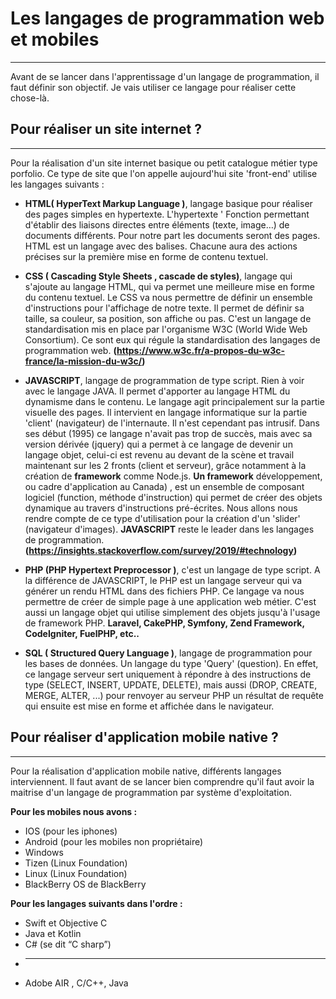 # Les langages de programmation web et mobiles
--------------------------------


Avant de se lancer dans l'apprentissage d'un langage de programmation, il faut définir son objectif. Je vais utiliser ce langage pour réaliser cette chose-là.

## Pour réaliser un site internet ?
-------------------------------------

Pour la réalisation d'un site internet basique ou petit catalogue métier type porfolio. Ce type de site que l'on appelle aujourd'hui site 'front-end' utilise les langages suivants :


* **HTML( HyperText Markup Language )**, langage basique pour réaliser des pages simples en hypertexte. 
L'hypertexte ' Fonction permettant d'établir des liaisons directes entre éléments (texte, image…) de documents différents.
Pour notre part les documents seront des pages. HTML est un langage avec des balises. Chacune aura des actions précises sur 
la première mise en forme de contenu textuel.

* **CSS ( Cascading Style Sheets , cascade de styles)**, 
langage qui s'ajoute au langage HTML, qui va permet une meilleure mise en forme du contenu textuel. 
Le CSS va nous permettre de définir un ensemble d'instructions pour l'affichage de notre texte. 
Il permet de définir sa taille, sa couleur, sa position, son affiche ou pas. 
C'est un langage de standardisation mis en place par l'organisme W3C (World Wide Web Consortium). 
Ce sont eux qui régule la standardisation des langages de programmation web. 
**(https://www.w3c.fr/a-propos-du-w3c-france/la-mission-du-w3c/)**

* **JAVASCRIPT**, langage de programmation de type script. 
Rien à voir avec le langage JAVA. 
Il permet d'apporter au langage HTML du dynamisme dans le contenu. 
Le langage agit principalement sur la partie visuelle des pages.
Il intervient en langage informatique sur la partie 'client' (navigateur) de l'internaute.
Il n'est cependant pas intrusif. Dans ses début (1995) ce langage n'avait pas trop de succès, 
mais avec sa version dérivée (jquery) qui a permet à ce langage de devenir un langage objet, celui-ci est revenu 
au devant de la scène et travail maintenant sur les 2 fronts (client et serveur), grâce notamment à la création de **framework** 
comme Node.js. **Un framework** développement, ou cadre d'application au Canada) , est un ensemble de composant logiciel
(function, méthode d'instruction) qui permet de créer des objets dynamique au travers d'instructions pré-écrites. 
Nous allons nous rendre compte de ce type d'utilisation pour la création d'un 'slider' (navigateur d'images).
**JAVASCRIPT** reste le leader dans les langages de programmation. 
**(https://insights.stackoverflow.com/survey/2019/#technology)**

* **PHP (PHP Hypertext Preprocessor )**, c'est un langage de type script. 
A la différence de JAVASCRIPT, le PHP est un langage serveur qui va générer un rendu HTML dans des fichiers PHP.
Ce langage va nous permettre de créer de simple page à une application web métier.
C'est aussi un langage objet qui utilise simplement des objets jusqu'à l'usage de framework PHP.
**Laravel, CakePHP, Symfony, Zend Framework, CodeIgniter, FuelPHP, etc..**

* **SQL ( Structured Query Language )**, langage de programmation pour les bases de données. Un langage du type 'Query' (question). En effet, ce langage serveur sert uniquement à répondre à des instructions de type (SELECT, INSERT, UPDATE, DELETE), mais aussi (DROP, CREATE, MERGE, ALTER, ...) pour renvoyer au serveur PHP un résultat de requête qui ensuite est mise en forme et affichée dans le navigateur.



## Pour réaliser d'application mobile native ?
-------------------------------------

Pour la réalisation d'application mobile native, différents langages interviennent. Il faut avant de se lancer bien comprendre qu'il faut avoir la maitrise d'un langage de programmation par système d'exploitation.

**Pour les mobiles nous avons :**

* IOS (pour les iphones)
* Android (pour les mobiles non propriétaire)
* Windows
* Tizen (Linux Foundation) 
* Linux (Linux Foundation) 
* BlackBerry OS de BlackBerry 

**Pour les langages suivants dans l'ordre  :**

* Swift et Objective C 
* Java et Kotlin 
* C# (se dit “C sharp”) 
* - - - - -
* Adobe AIR ,  C/C++, Java




